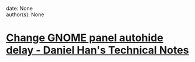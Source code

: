 
date: None  
author(s): None  

# [Change GNOME panel autohide delay - Daniel Han's Technical Notes](https://sites.google.com/site/xiangyangsite/home/technical-tips/linux-unix/gnome/change-gnome-panel-autohide-delay)




